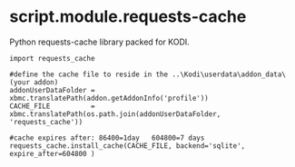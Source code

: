 script.module.requests-cache
======================

Python requests-cache library packed for KODI.

```
import requests_cache

#define the cache file to reside in the ..\Kodi\userdata\addon_data\(your addon)
addonUserDataFolder = xbmc.translatePath(addon.getAddonInfo('profile'))
CACHE_FILE          = xbmc.translatePath(os.path.join(addonUserDataFolder, 'requests_cache'))

#cache expires after: 86400=1day   604800=7 days
requests_cache.install_cache(CACHE_FILE, backend='sqlite', expire_after=604800 )  
```